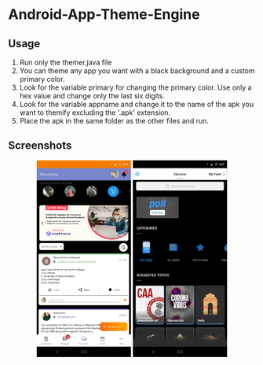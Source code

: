 # Android-App-Theme-Engine

## Usage
1. Run only the themer.java file
2. You can theme any app you want with a black background and a custom primary color.
3. Look for the variable primary for changing the primary color. Use only a hex value and change only the last six digits.
4. Look for the variable appname and change it to the name of the apk you want to themify excluding the '.apk' extension. 
5. Place the apk in the same folder as the other files and run.

## Screenshots
<center
<img src="https://github.com/keshav99/Android-App-Theme-Engine/blob/master/Screenshot1.png" height=400px>
<img src="https://github.com/keshav99/Android-App-Theme-Engine/blob/master/Screenshot2.png" height=400px>
<img src="https://github.com/keshav99/Android-App-Theme-Engine/blob/master/Screenshot3.png" height=400px>
</center>
